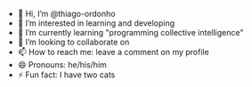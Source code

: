 - 👋 Hi, I’m @thiago-ordonho
- 👀 I’m interested in learning and developing
- 🌱 I’m currently learning "programming collective intelligence"
- 💞️ I’m looking to collaborate on 
- 📫 How to reach me: leave a comment on my profile
- 😄 Pronouns: he/his/him
- ⚡ Fun fact: I have two cats

<!---
thiago-ordonho/thiago-ordonho is a ✨ special ✨ repository because its `README.md` (this file) appears on your GitHub profile.
You can click the Preview link to take a look at your changes.
--->

